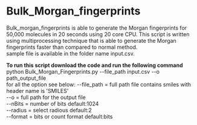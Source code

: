 # Bulk_Morgan_fingerprints
Bulk_morgan_fingerprints is able to generate the Morgan fingerprints for 50,000 molecules in 20 seconds using 20 core CPU. This script is written using multiprocessing technique that is able to generate the Morgan fingerprints faster than compared to normal method.<br />
sample file is available in the folder name input.csv.

**To run this script download the code and run the following command** <br />
python Bulk_Morgan_Fingerprints.py --file_path input.csv --o path_output_file
<br />
for all the option see below:
--file_path = full path file contains smiles with header name is 'SMILES'<br />
--o = full path for the output file <br />
--nBits = number of bits default:1024 <br />
--radius = select radious default:2 <br />
--format = bits or count format default:bits <br />

